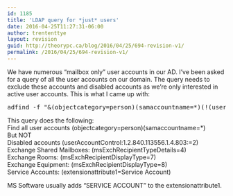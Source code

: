 ```yaml
---
id: 1185
title: 'LDAP query for *just* users'
date: 2016-04-25T11:27:31-06:00
author: trententtye
layout: revision
guid: http://theorypc.ca/blog/2016/04/25/694-revision-v1/
permalink: /2016/04/25/694-revision-v1/
---
```

We have numerous &#8220;mailbox only&#8221; user accounts in our AD. I&#8217;ve been asked for a query of all the user accounts on our domain. The query needs to exclude these accounts and disabled accounts as we&#8217;re only interested in active user accounts. This is what I came up with:

<pre class="lang:batch decode:true ">adfind -f "&(objectcategory=person)(samaccountname=*)(!(userAccountControl:1.2.840.113556.1.4.803:=2)(!(msExchRecipientTypeDetails=4)(!(msExchRecipientDisplayType=7)(!(msExchRecipientDisplayType=8)(!(extensionattribute1=Service Account))))))" -csv -csvdelim ;</pre>

This query does the following:  
Find all user accounts (objectcategory=person)(samaccountname=*)  
But NOT  
Disabled accounts (userAccountControl:1.2.840.113556.1.4.803:=2)  
Exchange Shared Mailboxes: (msExchRecipientTypeDetails=4)  
Exchange Rooms: (msExchRecipientDisplayType=7)  
Exchange Equipment: (msExchRecipientDisplayType=8)  
Service Accounts: (extensionattribute1=Service Account)

MS Software usually adds &#8220;SERVICE ACCOUNT&#8221; to the extensionattribute1.

<!-- AddThis Advanced Settings generic via filter on the_content -->

<!-- AddThis Share Buttons generic via filter on the_content -->